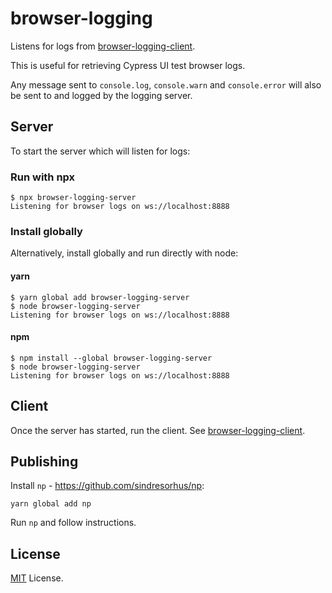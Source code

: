 # browser-logging

Listens for logs from [browser-logging-client](https://www.npmjs.com/package/browser-logging-client).

This is useful for retrieving Cypress UI test browser logs.

Any message sent to `console.log`, `console.warn` and `console.error` will also be sent to and logged by the logging server.

## Server

To start the server which will listen for logs:

### Run with npx

```
$ npx browser-logging-server
Listening for browser logs on ws://localhost:8888
```

### Install globally

Alternatively, install globally and run directly with node:

#### yarn

```
$ yarn global add browser-logging-server
$ node browser-logging-server
Listening for browser logs on ws://localhost:8888
```

#### npm

```
$ npm install --global browser-logging-server
$ node browser-logging-server
Listening for browser logs on ws://localhost:8888
```

## Client

Once the server has started, run the client. See [browser-logging-client](https://www.npmjs.com/package/browser-logging-client).

## Publishing

Install `np` - https://github.com/sindresorhus/np:

```
yarn global add np
```

Run `np` and follow instructions.

## License

[MIT](https://opensource.org/licenses/MIT) License.
